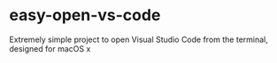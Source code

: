 # easy-open-vs-code
Extremely simple project to open Visual Studio Code from the terminal, designed for macOS x
